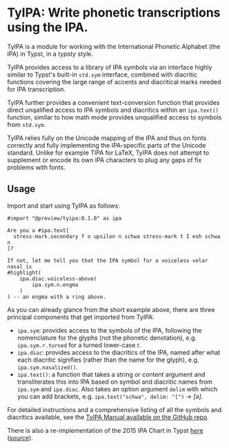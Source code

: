 # TyIPA: Write phonetic transcriptions using the IPA.

TyIPA is a module for working with the International Phonetic Alphabet (the IPA) in Typst, in a _typsty_ style.

TyIPA provides access to a library of IPA symbols via an
interface highly similar to Typst's built-in `std.sym` interface, combined with
diacritic functions covering the large range of accents and diacritical marks
needed for IPA transcription.

TyIPA further provides a convenient text-conversion function that provides
direct unqalified access to IPA symbols and diacritics within an `ipa.text()`
function, similar to how math mode provides unqualified access to symbols from
`std.sym`.

TyIPA relies fully on the Unicode mapping of the IPA and thus on fonts 
correctly and fully implementing the IPA-specific parts of the Unicode standard.
Unlike for example TIPA for LaTeX, TyIPA does not attempt to supplement or
encode its own IPA characters to plug any gaps of fix problems with fonts.

## Usage

Import and start using TyIPA as follows:

```typst
#import "@preview/tyipa:0.1.0" as ipa

Are you a #ipa.text[
  stress-mark.secondary f o upsilon n schwa stress-mark t I esh schwa n
]?

If not, let me tell you that the IPA symbol for a voiceless velar nasal is
#highlight(
    ipa.diac.voiceless-above(
        ipa.sym.n.engma
    )
) -- an engma with a ring above.
```

As you can already glance from the short example above, there are three
principal components that get imported from TyIPA:
- `ipa.sym`: provides access to the symbols of the IPA, following the
   nomenclature for the glyphs (not the phonetic denotation), e.g.
   `ipa.sym.r.turned` for a turned lower-case r.
- `ipa.diac`: provides access to the diacritics of the IPA, named after what
  each diacritic signifies (rather than the name for the glyph), e.g.
  `ipa.sym.nasalized()`.
- `ipa.text()`: a function that takes a string or content argument and
  transliterates this into IPA based on symbol and diacritic names from
  `ipa.sym` and `ipa.diac`. Also takes an option argument `delim` with
  which you can add brackets, e.g. `ipa.text("schwa", delim: "[")` ->
  _[ə]_.

For detailed instructions and a comprehensive listing of all the symbols and
diacritics available, see the [TyIPA Manual available on the GitHub repo](./manual/manual.pdf).

There is also a re-implementation of the 2015 IPA Chart in Typst [here](./ipa-chart.pdf) ([source](./ipa-chart.typ)).